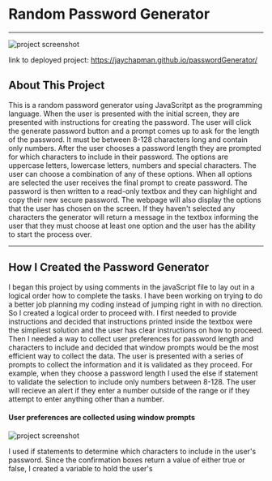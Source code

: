 # Random Password Generator

----

![project screenshot](/assets/img/screenshot1.jpg)

link to deployed project: https://jaychapman.github.io/passwordGenerator/

## About This Project

This is a random password generator using JavaScritpt as the programming language. When the user is presented with the initial screen, they are presented with instructions for creating the password. The user will click the generate password button and a prompt comes up to ask for the length of the password. It must be between 8-128 characters long and contain only numbers. After the user chooses a password length they are prompted for which characters to include in their password. The options are uppercase letters, lowercase letters, numbers and special characters. The user can choose a combination of any of these options. When all options are selected the user receives the final prompt to create password. The password is then written to a read-only textbox and they can highlight and copy their new secure password. The webpage will also display the options that the user has chosen on the screen. If they haven't selected any characters the generator will return a message in the textbox informing the user that they must choose at least one option and the user has the ability to start the process over.

------

## How I Created the Password Generator

I began this project by using comments in the javaScript file to lay out in a logical order how to complete the tasks. I have been working on trying to do a better job planning my coding instead of jumping right in with no direction. So I created a logical order to proceed with. I first needed to provide instructions and decided that instructions printed inside the textbox were the simpliest solution and the user has clear instructions on how to proceed. Then I needed a way to collect user preferences for password length and characters to include and decided that window prompts would be the most efficient way to collect the data. The user is presented with a series of prompts to collect the information and it is validated as they proceed. For example, when they choose a password length I used the else if statement to validate the selection to include only numbers between 8-128. The user will recieve an alert if they enter a number outside of the range or if they attempt to enter anything other than a number.

#### User preferences are collected using window prompts
![project screenshot](/assets/img/screenshot2.jpg)

I used if statements to determine which characters to include in the user's password. Since the confirmation boxes return a value of either true or false, I created a variable to hold the user's 